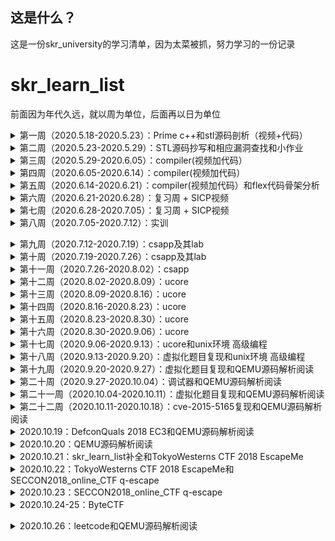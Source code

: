 ## 这是什么？

这是一份skr_university的学习清单，因为太菜被抓，努力学习的一份记录

# skr_learn_list

前面因为年代久远，就以周为单位，后面再以日为单位

<details>
<summary>第一周（2020.5.18-2020.5.23）：Prime c++和stl源码剖析（视频+代码）</summary>

+ [x] Prime c++：第一章到第六章

  前面和prime c没什么太大的区别，就暂且不进行记录

+ [x] stl源码剖析

  STL是C++标准库的一部分，占据了大部分的比例。STL借助模板把常用的数据结构及其算法都实现了一遍，且做到了数据结构和算法的分离。

  + [视频总结](https://github.com/tina2114/Sakura_University/blob/master/%E7%AC%AC%E4%B8%80%E8%87%B3%E4%BA%8C%E5%91%A8/README.md)

    六大组件：

    1. 容器：

       序列容器 + 关联式容器

    2. 算法：

       sort，search，copy，erase，for_each，unique

    3. 迭代器：

       广义指针，使得算法能独立于容器

    4. 仿函数：

       泛化算法

    5. 配置器

       为容器提供空间配置和释放，对象构造和析构的服务

    6. 配接器

       将一种容器修饰为功能不同的另一种容器。例如deque，在此基础上禁用一些deque的功能实现队列和栈，这就是一种配接器。

  + [源码抄写](https://github.com/tina2114/Sakura_University/tree/master/%E7%AC%AC%E4%B8%80%E8%87%B3%E4%BA%8C%E5%91%A8)

    </details>

<details>
<summary>第二周（2020.5.23-2020.5.29）：STL源码抄写和相应漏洞查找和小作业</summary>

+ [x] [STL源码抄写](https://github.com/tina2114/Sakura_University/tree/master/%E7%AC%AC%E4%B8%80%E8%87%B3%E4%BA%8C%E5%91%A8)

+ [x] [相应漏洞查找](https://github.com/tina2114/Sakura_University/tree/master/%E7%AC%AC%E4%B8%80%E8%87%B3%E4%BA%8C%E5%91%A8/%E6%80%9D%E8%80%83%E9%A2%98%E4%B8%80)

  erase的处理不当，造成的浅拷贝

+ [x] [小作业](https://github.com/tina2114/Sakura_University/blob/master/%E7%AC%AC%E4%B8%80%E8%87%B3%E4%BA%8C%E5%91%A8/%E6%B5%8B%E8%AF%95%E9%A2%98/zhz_2.md)

  </details>

<details>
<summary>第三周（2020.5.29-2020.6.05）：compiler(视频加代码）</summary>

+ [x] [Lexer-词法分析](https://github.com/tina2114/Sakura_University/tree/master/%E7%AC%AC%E4%B8%89%E8%87%B3%E5%85%AB%E5%91%A8/PA2)

  主要编写符合cool语法的正则表达式的匹配规则，通过正则匹配对应的字符串，返回token

+ [x] [Parser-语法分析](https://github.com/tina2114/Sakura_University/tree/master/%E7%AC%AC%E4%B8%89%E8%87%B3%E5%85%AB%E5%91%A8/PA3)

  构建一个AST抽象语法树，但是其只是token的组合，还需要进行处理

  </details>

<details>
<summary>第四周（2020.6.05-2020.6.14）：compiler(视频加代码）</summary>

+ [x] [Semant-语义分析](https://github.com/tina2114/Sakura_University/tree/master/%E7%AC%AC%E4%B8%89%E8%87%B3%E5%85%AB%E5%91%A8/PA4)

  对Parser构成的AST抽象语法树进行二次处理，设定Environment(建立各种符号表)来约束各个类，方法的作用域

+ [ ] Code generator-代码生成

  1.计算继承图

  2.以深度优先的顺序将标签分配给所有类

  3.确定每个类的属性，临时对象和调度表的布局

  4.为全局数据生成代码：常量，调度表，...

  5.为每个功能生成代码

  </details>

<details>
<summary>第五周（2020.6.14-2020.6.21）：compiler(视频加代码）和flex代码骨架分析</summary>

+ [ ] Code generator-代码生成

  未完成，学不懂了......

+ [x] [flex代码骨架分析](https://github.com/tina2114/Sakura_University/blob/master/%E7%AC%AC%E4%B8%89%E8%87%B3%E5%85%AB%E5%91%A8/lexer%E4%BB%A3%E7%A0%81%E9%AA%A8%E6%9E%B6%E6%95%B4%E7%90%86.md)

  </details>

<details>
<summary>第六周（2020.6.21-2020.6.28）：复习周 + SICP视频</summary>

+ [x] SICP视频

  一直看到了P4（复合函数）

  </details>

<details>
<summary>第七周（2020.6.28-2020.7.05）：复习周 + SICP视频</summary>

+ [x] SICP视频

  看到了P6（符号化求导程序）

  </details>

<details>
<summary>第八周（2020.7.05-2020.7.12）：实训</summary>

​	写疫情实时监控系统去了......

​	</details>

<details>
<summary>第九周（2020.7.12-2020.7.19）：csapp及其lab</summary>

+ [x] csapp：第一章到第三章

+ [x] csapp-lab：lab1到lab3

  [lab1](https://github.com/tina2114/Sakura_University/tree/master/%E7%AC%AC%E4%B9%9D%E8%87%B3%E5%8D%81%E5%91%A8/csapp_lab/datalab)：Data lab

  使用<<，>>，^，&此类基本操作数实现取反，三位运算符，比较整数大小，浮点数转换等操作

  [lab2](https://github.com/tina2114/Sakura_University/tree/master/%E7%AC%AC%E4%B9%9D%E8%87%B3%E5%8D%81%E5%91%A8/csapp_lab/bomb)：Bomb lab

  一些简单的汇编，还算简单，唯独parse_6需要看出链表结构。还在parse_4中存在一处隐藏关卡

  lab3：Attack lab

  入门pwn

  </details>

<details>
<summary>第十周（2020.7.19-2020.7.26）：csapp及其lab</summary>

+ [x] csapp-lab：lab4到lab7

  [lab4](https://github.com/tina2114/Sakura_University/tree/master/%E7%AC%AC%E4%B9%9D%E8%87%B3%E5%8D%81%E5%91%A8/csapp_lab/archlab)：Arch lab

  与X86-64指令集相似的Y86-64指令集的学习，以及立即数的加入，优化。

  [lab5](https://github.com/tina2114/Sakura_University/tree/master/%E7%AC%AC%E4%B9%9D%E8%87%B3%E5%8D%81%E5%91%A8/csapp_lab/cachelab)：Cache lab

  自行模拟一个cache，来达到高速缓存的作用。

  [lab6](https://github.com/tina2114/Sakura_University/tree/master/%E7%AC%AC%E4%B9%9D%E8%87%B3%E5%8D%81%E5%91%A8/csapp_lab/shlab-handout)：Shell lab

  实现一个简易的linux里的shell

  [lab7](https://github.com/tina2114/Sakura_University/tree/master/%E7%AC%AC%E4%B9%9D%E8%87%B3%E5%8D%81%E5%91%A8/csapp_lab/malloclab)：Malloc lab

  实现一个简易的glibc的堆块回收

  </details>

<details>
<summary>第十一周（2020.7.26-2020.8.02）：csapp</summary>

+ [x] csapp：看到最后一章并发编程

+ [ ] csapp-lab：proxy lab

  未完成

  </details>

<details>
<summary>第十二周（2020.8.02-2020.8.09）：ucore</summary>

+ [x] ucore-lab：lab1到lab2

  [lab1](https://github.com/tina2114/Sakura_University/tree/master/%E7%AC%AC%E5%8D%81%E4%B8%80%E8%87%B3%E5%8D%81%E5%85%AD%E5%91%A8/LAB%201)：

  启动操作系统的bootloader，操作系统如何加载到内存

  [lab2](https://github.com/tina2114/Sakura_University/tree/master/%E7%AC%AC%E5%8D%81%E4%B8%80%E8%87%B3%E5%8D%81%E5%85%AD%E5%91%A8/LAB%202)：

  first-fit连续物理内存分配，寻找虚拟地址对应的页表项

  </details>

<details>
<summary>第十三周（2020.8.09-2020.8.16）：ucore</summary>

+ [x] ucore-lab：lab3到lab5

  [lab3](https://github.com/tina2114/Sakura_University/tree/master/%E7%AC%AC%E5%8D%81%E4%B8%80%E8%87%B3%E5%8D%81%E5%85%AD%E5%91%A8/LAB%203)：虚拟内存管理

  页表机制，换出机制，缺页故障处理

  [lab4](https://github.com/tina2114/Sakura_University/tree/master/%E7%AC%AC%E5%8D%81%E4%B8%80%E8%87%B3%E5%8D%81%E5%85%AD%E5%91%A8/LAB%204)：内核线程管理

  建立内核线程的关键信息

  [lab5](https://github.com/tina2114/Sakura_University/tree/master/%E7%AC%AC%E5%8D%81%E4%B8%80%E8%87%B3%E5%8D%81%E5%85%AD%E5%91%A8/LAB%205)：用户进程管理

  （创建，执行，切换，结束）

  </details>

<details>
<summary>第十四周（2020.8.16-2020.8.23）：ucore</summary>

+ [x] ucore-lab：lab6到lab7

  [lab6](https://github.com/tina2114/Sakura_University/tree/master/%E7%AC%AC%E5%8D%81%E4%B8%80%E8%87%B3%E5%8D%81%E5%85%AD%E5%91%A8/LAB%206)：进程调度

  进程一共三个状态，等待，就绪，运行，RR调度算法，Stride Scheduling调度算法

  [lab7](https://github.com/tina2114/Sakura_University/tree/master/%E7%AC%AC%E5%8D%81%E4%B8%80%E8%87%B3%E5%8D%81%E5%85%AD%E5%91%A8/LAB%207)：同步互斥

  内核级信号量的实现，哲学家就餐问题

  </details>

<details>
<summary>第十五周（2020.8.23-2020.8.30）：ucore</summary>

+ [x] ucore-lab：lab8

  [lab8](https://github.com/tina2114/Sakura_University/tree/master/%E7%AC%AC%E5%8D%81%E4%B8%80%E8%87%B3%E5%8D%81%E5%85%AD%E5%91%A8/LAB%208)：文件系统

  VFS结构，文件控制块，读文件操作的实现

  </details>

<details>
<summary>第十六周（2020.8.30-2020.9.06）：ucore</summary>

+ [x] ucore-lab拓展：lab1拓展到lab4拓展

  lab1拓展：

  1. 从用户态切换到内核态的函数

     利用int指令产生软中断，再恢复esp

  2. 内核态到用户态的互相切换

     内核态到用户态需要先获取真正的ebp和esp，再抬栈伪造esp和ss

     用户态到内核态需要先把内核态上除了ss和esp的内容全复制到原先用户态的栈上，这是为了中断返回后能够正常执行原先被打断的程序。将伪造的栈上的段寄存器进行修改，使其指向DPL为0的相应段描述符

  lab2拓展：伙伴系统分配算法

  ​	设计一个二叉树的树状结构，根节点的内存空间最大，每一层的内存空间都是上一层的一半，用户要求size大小的内存块时，会先判断是否是2的倍数，不是就向上取整，在二叉树里匹配，分配。

  在释放内存块时，会依次进行判断临近节点和父节点是否空闲，是就依次合并。

  lab3拓展：实现识别dirty bit的 extended clock页替换算法

  ​	与LRU算法类似，不过......如果真要实现的话，应该得对这个ucore进行大魔改，所以就进行了简易的实现

  lab4拓展：无拓展

  </details>

<details>
<summary>第十七周（2020.9.06-2020.9.13）：ucore和unix环境 高级编程</summary>

+ [x] ucore-lab拓展：lab5拓展到lab6拓展

  lab5拓展：实现COW机制

  ​	写时复制，只有在进行写操作的时候才分配新的物理页

  lab6拓展：CFS调度算法

  ​	主要是简化了virutime中的运行周期 * 1024 / 进程权重，转而变成 1024 / 进程权重，因为ucore本身设计是基于时间片的调度，运行周期并未在ucore中定义

+ [x] unix环境高级编程：看到第五章

  </details>

<details>
<summary>第十八周（2020.9.13-2020.9.20）：虚拟化题目复现和unix环境 高级编程</summary>

+ [x] [CONFidence ctf 2020 kvm](https://github.com/tina2114/Sakura_University/tree/master/%E5%A4%96%E5%8D%A1%E8%B5%9B/CONFidence%20ctf%202020)：

  1. 这题算不上真正的虚拟化，在程序里分配了一块区域来模拟
  2. 漏洞点主要出现在分配出来的栈起始地址和创建虚拟化时的起始地址不一致， 0x7fffffff5cc0为栈起始地址，size大小为0x8000，0x7fffffff6000为虚拟化空间起始地址，size大小也为0x8000
  3. 造成的问题是可以在虚拟化空间里获取物理机的数据，拿到ret地址
  4. 伪造页表项，进入到储存ret地址所在的地方，将ret地址改为one_gadget地址

+ [ ] PlaidCTF 2020 sandybox：

  复现到一半，还未完成

+ [x] unix环境 高级编程：看到第六章

  </details>

<details>
<summary>第十九周（2020.9.20-2020.9.27）：虚拟化题目复现和QEMU源码解析阅读</summary>

+ [x] [PlaidCTF 2020 sandybox](https://github.com/tina2114/Sakura_University/tree/master/%E5%A4%96%E5%8D%A1%E8%B5%9B/PlaidCTF%202020/sandybox)：

  1. 借用了ptrace函数来模拟实现沙盒
  2. 漏洞点在于设计模式的小问题，因为它预设的信号都是两次，子进程进行系统调用一次，系统调用结束一次。但是如果有只发生一次信号的调用存在呢？
  3. 这里就借用了int 3，系统调用信号只发送一次来进行绕过沙盒检测，来执行我们的shellcode

+ [x] [QEMU源码解析阅读](https://github.com/tina2114/Sakura_University/blob/master/QEMU%26KVM%E6%BA%90%E7%A0%81%E8%A7%A3%E6%9E%90%E7%AC%94%E8%AE%B0/%E7%AC%AC%E4%B8%80%E7%AB%A0.md)：

  QEMU/KVM概述

  </details>

<details>
<summary>第二十周（2020.9.27-2020.10.04）：调试器和QEMU源码解析阅读</summary>

+ [x] [调试器](https://github.com/tina2114/Sakura_University/tree/master/homework/%E8%B0%83%E8%AF%95%E5%99%A8)：

  实现了看寄存器，运行，断点功能

+ [x] [QEMU源码解析阅读](https://github.com/tina2114/Sakura_University/blob/master/QEMU%26KVM%E6%BA%90%E7%A0%81%E8%A7%A3%E6%9E%90%E7%AC%94%E8%AE%B0/%E7%AC%AC%E4%BA%8C%E7%AB%A0.md)：第二章

  1. 先去用c实现了一下OOP的三种最基本的特性：封装，继承，多态

  2. glib事件循环机制

     glib实现了完整的事件循环分发机制，一次循环包括prepare，query，check，dispatch过程

  3. QEMU事件循环机制

     glib_pollfds_fill，qemu_poll_ns，glib_pollfds_fill

     </details>

<details>
<summary>第二十一周（2020.10.04-2020.10.11）：虚拟化题目复现和QEMU源码解析阅读</summary>

+ [x] [blizzardctf2017 strng](https://github.com/tina2114/Sakura_University/tree/master/%E5%A4%96%E5%8D%A1%E8%B5%9B/blizzardctf2017)：pmio_write写入位置未检测导致的越界

  1. pmio_read进行越界读，将结构体里面buf后面跟着的srand函数地址读出来
  2. 计算libc基址和system地址
  3. 将指针覆盖成system，再写入"cat /root/flag"作为参数，调用指针

+ [x] [HITB GSEC 2017 babyqemu](https://github.com/tina2114/Sakura_University/tree/master/%E5%A4%96%E5%8D%A1%E8%B5%9B/HITB%20GSEC%202017)：同样的未检测导致的越界

  和上面的题目差不多，也是结构体里的buf后面跟着一个指针，读取指针，拿到程序基址，再拿到system_plt地址，后面就是把指针覆盖成system_plt地址，写入参数，调用

+ [ ] [QEMU源码解析阅读](https://github.com/tina2114/Sakura_University/blob/master/QEMU%26KVM%E6%BA%90%E7%A0%81%E8%A7%A3%E6%9E%90%E7%AC%94%E8%AE%B0/%E7%AC%AC%E4%B8%89%E7%AB%A0.md)：第三章

  未完成

  </details>

<details>
<summary>第二十二周（2020.10.11-2020.10.18）：cve-2015-5165复现和QEMU源码解析阅读</summary>

+ [x] [cve-2015-5165](https://github.com/tina2114/Sakura_University/tree/master/%E6%BC%8F%E6%B4%9E%EF%BC%8Cparttern%E5%88%86%E6%9E%90/qemu-pwn-cve-2015-5165)：典型的整数下溢

+ [x] [QEMU源码解析阅读](https://github.com/tina2114/Sakura_University/blob/master/QEMU%26KVM%E6%BA%90%E7%A0%81%E8%A7%A3%E6%9E%90%E7%AC%94%E8%AE%B0/%E7%AC%AC%E4%B8%89%E7%AB%A0.md)：第三章

  1. fw_cfg设备

     fw_cfg完成把QEMU数据传递给虚拟机的工作

  2. SeaBIOS

     SeaBIOS是QEMU/KVM虚拟化方案的默认BIOS

+ [ ] DefconQuals 2018 EC3：

  未完成

  </details>

<details>
<summary>2020.10.19：DefconQuals 2018 EC3和QEMU源码解析阅读</summary>

+ [x] [DefconQuals 2018 EC3](https://github.com/tina2114/Sakura_University/tree/master/%E5%A4%96%E5%8D%A1%E8%B5%9B/DefconQuals%202018%20EC3)：mmio_write写入的位置无检测导致的UAF
  
  1. 无符号表，但是可以依据shift + f12搜寻class_init --> 找到realize函数 --> 找到off_xxxxx的ops结构体 --> 结构体中第一个就是mmio_read，第二个就是mmio_write
  2. write中未对写入位置进行检测，存在UAF
  3. 进行常规的伪造，将chunk创建到存储堆块的数组中，里面写入malloc的got表地址
4. 对got里面进行改写，改成system('cat ./flag')

+ [x] [QEMU源码解析阅读](https://github.com/tina2114/Sakura_University/blob/master/QEMU%26KVM%E6%BA%90%E7%A0%81%E8%A7%A3%E6%9E%90%E7%AC%94%E8%AE%B0/%E7%AC%AC%E5%9B%9B%E7%AB%A0.md)：CPU虚拟化

  1. CPU虚拟化介绍

     + VMX架构，分为虚拟机监视器（VMM）和虚拟机（VM），QEMU/KVM属于VMM，挂载的镜像属于VM
     + VMCS，VCPU的描述符。用来管理VMX non-root Operation转换以及控制VCPU的行为

  2. KVM模块初始化

     初始化CPU与架构无关的数据以及设置与架构相关的虚拟化支持

  3. 虚拟机创建

     要创建虚拟机，需要用户侧的QEMU发起请求，最后将其创建的虚拟机挂载到vm_list为头节点的链表上
     
     </details>

<details>
<summary>2020.10.20：QEMU源码解析阅读</summary>

+ [x] [QEMU源码解析阅读](https://github.com/tina2114/Sakura_University/blob/master/QEMU%26KVM%E6%BA%90%E7%A0%81%E8%A7%A3%E6%9E%90%E7%AC%94%E8%AE%B0/%E7%AC%AC%E5%9B%9B%E7%AB%A0.md)：CPU虚拟化

    1. QEMU的CPU创建

       QEMU能模拟多种CPU，所以存在一套继承结构

       + CPU对象初始化

         CPU类型初始化(CPUState)，对象实例化(X86CPU)后，具现化(启用realize函数)

       + QEMU和KVM间的共享数据

         可能创建的最大值是三页，每页都有自己的功能，存储两者的共享数据

    2. VCPU运行

       核心代码是do-while循环，cpu运行，遇到事件需要VM Exit就退出到KVM or QEMU，根据信息进行处理，处理完毕cpu再次运行

    3. VCPU调度

       + 在同一物理CPU上运行VCPU

         VMRESUME指令

       + 需要切换到不同的物理CPU

         VMCLEAR，VMPTRLD和VMLAUNCH指令

         </details>


<details>
<summary>2020.10.21：skr_learn_list补全和TokyoWesterns CTF 2018 EscapeMe</summary>

+ [x] skr_learn_list：把前面的经历全部补齐了

+ [ ] TokyoWesterns CTF 2018 EscapeMe：

  ​	环境配了半天，在16上起不来，看了看题目描述，环境是18。明天在18上试试

  </details>

<details>
<summary>2020.10.22：TokyoWesterns CTF 2018 EscapeMe和SECCON2018_online_CTF q-escape</summary>
+ [ ] TokyoWesterns CTF 2018 EscapeMe：

  ​	18上也起不来，没办法，换题目

+ [ ] SECCON2018_online_CTF q-escape：

  今日消防演习，不知道谁，把烟雾弹扔我寝室门口了，寝室门还没关，重灾区......	

  结果就是，未完成。

  </details>

<details>
<summary>2020.10.23：SECCON2018_online_CTF q-escape</summary>

+ [x] SECCON2018_online_CTF q-escape：典型的边界检测不严，导致溢出能对结构体的下一个数组进行操作

  ​	这题基本操作不难，不过学到了一个平时不注意的小细节，opaque->vs[0x10]实际上就是latch[0]，opaque->vs[idx].buf是自动将latch[0]里面的内容当作指针来识别。

  ​	核心思想就是利用越界，将latch[0]里面的数据改为不同的got表地址，修改got里面的数据来达成system("cat flag")

  </details>

<details>
<summary>2020.10.24-25：ByteCTF</summary>

​	Nu1L有本书是ctfer从0到1，打了ByteCTF，我直接从1到0。裂开。

​	</details>

<details>
<summary>2020.10.26：leetcode和QEMU源码解析阅读</summary>

+ [x] leetcode：845 数组中的最长山脉

  左右分割，遍历数组，找到左右size相加最大的值

+ [x] QEMU源码解析：内存虚拟化

  EPT寻址方式：

  + 四级页表（每个9位的offset）+ 页(4kb)内偏移（12位的offset）
  + EPTP里获取基址，然后基址+偏移找到下一个页表的起始地址，以此循环往复

  QEMU内存初始化的基本结构：

  + `AddressSpace`结构体：表示一个虚拟机或者虚拟CPU能够访问的所有物理地址（这里指的是寻址地址）
  + `MemoryRegion`结构体：表示虚拟机的一段内存区域

  QEMU虚拟机内存初始化：

  + 低端内存和高端内存

  + 主要初始化由pc_memory_init函数完成：

    分配虚拟机的实际物理内存，创建ram_below_4g region，创建fw_cfg设备等